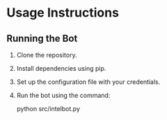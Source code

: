 # Usage Instructions

## Running the Bot

1. Clone the repository.
2. Install dependencies using pip.
3. Set up the configuration file with your credentials.
4. Run the bot using the command:

    python src/intelbot.py
